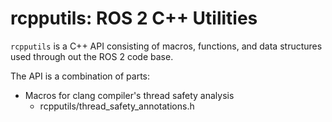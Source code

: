 # rcpputils: ROS 2 C++ Utilities

`rcpputils` is a C++ API consisting of macros, functions, and data structures used through out the ROS 2 code base.

The API is a combination of parts:

- Macros for clang compiler's thread safety analysis
  - rcpputils/thread_safety_annotations.h
